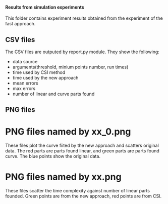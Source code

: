 #### Results from simulation experiments
This folder contains experiment results obtained from the experiment of the fast approach.
## CSV files
The CSV files are outputed by report.py module. They show the following: 
- data source 
- arguments(threshold, minium points number, run times) 
- time used by CSI method 
- time used by the new approach 
- mean errors 
- max errors 
- number of linear and curve parts found

## PNG files
# PNG files named by xx_0.png
These files plot the curve fiited by the new approach and scatters original data. 
The red parts are parts found linear, and green parts are parts found curve. 
The blue points show the original data.

# PNG files named by xx.png
These files scatter the time complexity against number of linear parts founded. 
Green points are from the new approach, red points are from CSI. 
